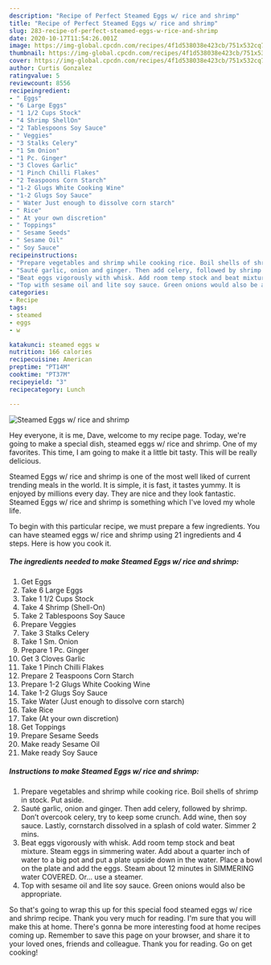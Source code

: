 ```yaml
---
description: "Recipe of Perfect Steamed Eggs w/ rice and shrimp"
title: "Recipe of Perfect Steamed Eggs w/ rice and shrimp"
slug: 283-recipe-of-perfect-steamed-eggs-w-rice-and-shrimp
date: 2020-10-17T11:54:26.001Z
image: https://img-global.cpcdn.com/recipes/4f1d538038e423cb/751x532cq70/steamed-eggs-w-rice-and-shrimp-recipe-main-photo.jpg
thumbnail: https://img-global.cpcdn.com/recipes/4f1d538038e423cb/751x532cq70/steamed-eggs-w-rice-and-shrimp-recipe-main-photo.jpg
cover: https://img-global.cpcdn.com/recipes/4f1d538038e423cb/751x532cq70/steamed-eggs-w-rice-and-shrimp-recipe-main-photo.jpg
author: Curtis Gonzalez
ratingvalue: 5
reviewcount: 8556
recipeingredient:
- " Eggs"
- "6 Large Eggs"
- "1 1/2 Cups Stock"
- "4 Shrimp ShellOn"
- "2 Tablespoons Soy Sauce"
- " Veggies"
- "3 Stalks Celery"
- "1 Sm Onion"
- "1 Pc. Ginger"
- "3 Cloves Garlic"
- "1 Pinch Chilli Flakes"
- "2 Teaspoons Corn Starch"
- "1-2 Glugs White Cooking Wine"
- "1-2 Glugs Soy Sauce"
- " Water Just enough to dissolve corn starch"
- " Rice"
- " At your own discretion"
- " Toppings"
- " Sesame Seeds"
- " Sesame Oil"
- " Soy Sauce"
recipeinstructions:
- "Prepare vegetables and shrimp while cooking rice. Boil shells of shrimp in stock. Put aside."
- "Sauté garlic, onion and ginger. Then add celery, followed by shrimp. Don’t overcook celery, try to keep some crunch. Add wine, then soy sauce. Lastly, cornstarch dissolved in a splash of cold water. Simmer 2 mins."
- "Beat eggs vigorously with whisk. Add room temp stock and beat mixture. Steam eggs in simmering water. Add about a quarter inch of water to a big pot and put a plate upside down in the water. Place a bowl on the plate and add the eggs. Steam about 12 minutes in SIMMERING water COVERED. Or... use a steamer."
- "Top with sesame oil and lite soy sauce. Green onions would also be appropriate."
categories:
- Recipe
tags:
- steamed
- eggs
- w

katakunci: steamed eggs w 
nutrition: 166 calories
recipecuisine: American
preptime: "PT14M"
cooktime: "PT37M"
recipeyield: "3"
recipecategory: Lunch

---
```



![Steamed Eggs w/ rice and shrimp](https://img-global.cpcdn.com/recipes/4f1d538038e423cb/751x532cq70/steamed-eggs-w-rice-and-shrimp-recipe-main-photo.jpg)

Hey everyone, it is me, Dave, welcome to my recipe page. Today, we're going to make a special dish, steamed eggs w/ rice and shrimp. One of my favorites. This time, I am going to make it a little bit tasty. This will be really delicious.

Steamed Eggs w/ rice and shrimp is one of the most well liked of current trending meals in the world. It is simple, it is fast, it tastes yummy. It is enjoyed by millions every day. They are nice and they look fantastic. Steamed Eggs w/ rice and shrimp is something which I've loved my whole life.




To begin with this particular recipe, we must prepare a few ingredients. You can have steamed eggs w/ rice and shrimp using 21 ingredients and 4 steps. Here is how you cook it.

<!--inarticleads1-->

##### The ingredients needed to make Steamed Eggs w/ rice and shrimp:

1. Get  Eggs
1. Take 6 Large Eggs
1. Take 1 1/2 Cups Stock
1. Take 4 Shrimp (Shell-On)
1. Take 2 Tablespoons Soy Sauce
1. Prepare  Veggies
1. Take 3 Stalks Celery
1. Take 1 Sm. Onion
1. Prepare 1 Pc. Ginger
1. Get 3 Cloves Garlic
1. Take 1 Pinch Chilli Flakes
1. Prepare 2 Teaspoons Corn Starch
1. Prepare 1-2 Glugs White Cooking Wine
1. Take 1-2 Glugs Soy Sauce
1. Take  Water (Just enough to dissolve corn starch)
1. Take  Rice
1. Take  (At your own discretion)
1. Get  Toppings
1. Prepare  Sesame Seeds
1. Make ready  Sesame Oil
1. Make ready  Soy Sauce




<!--inarticleads2-->

##### Instructions to make Steamed Eggs w/ rice and shrimp:

1. Prepare vegetables and shrimp while cooking rice. Boil shells of shrimp in stock. Put aside.
1. Sauté garlic, onion and ginger. Then add celery, followed by shrimp. Don’t overcook celery, try to keep some crunch. Add wine, then soy sauce. Lastly, cornstarch dissolved in a splash of cold water. Simmer 2 mins.
1. Beat eggs vigorously with whisk. Add room temp stock and beat mixture. Steam eggs in simmering water. Add about a quarter inch of water to a big pot and put a plate upside down in the water. Place a bowl on the plate and add the eggs. Steam about 12 minutes in SIMMERING water COVERED. Or... use a steamer.
1. Top with sesame oil and lite soy sauce. Green onions would also be appropriate.




So that's going to wrap this up for this special food steamed eggs w/ rice and shrimp recipe. Thank you very much for reading. I'm sure that you will make this at home. There's gonna be more interesting food at home recipes coming up. Remember to save this page on your browser, and share it to your loved ones, friends and colleague. Thank you for reading. Go on get cooking!
